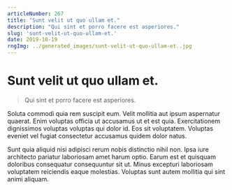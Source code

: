 ```yaml
---
articleNumber: 267
title: "Sunt velit ut quo ullam et."
description: "Qui sint et porro facere est asperiores."
slug: 'sunt-velit-ut-quo-ullam-et.'
date: 2019-10-19
rngImg: ../generated_images/sunt-velit-ut-quo-ullam-et..jpg
---
```


# Sunt velit ut quo ullam et.

> Qui sint et porro facere est asperiores.

Soluta commodi quia rem suscipit eum. Velit mollitia aut ipsum aspernatur quaerat. Enim voluptas officia ut accusamus ut et est quia. Exercitationem dignissimos voluptas voluptas qui dolor id. Eos sit voluptatem. Voluptas eveniet vel fugiat consectetur accusamus quidem dolor natus.
 Sunt quia aliquid nisi adipisci rerum nobis distinctio nihil non. Ipsa iure architecto pariatur laboriosam amet harum optio. Earum est et quisquam doloribus consequatur consequuntur sit ut. Minus excepturi laboriosam voluptatem reiciendis eaque molestias. Voluptas sunt autem mollitia qui sint animi aliquam.
